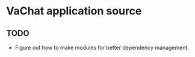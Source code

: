 # VaChat application source

## TODO
* Figure out how to make modules for better dependency management.